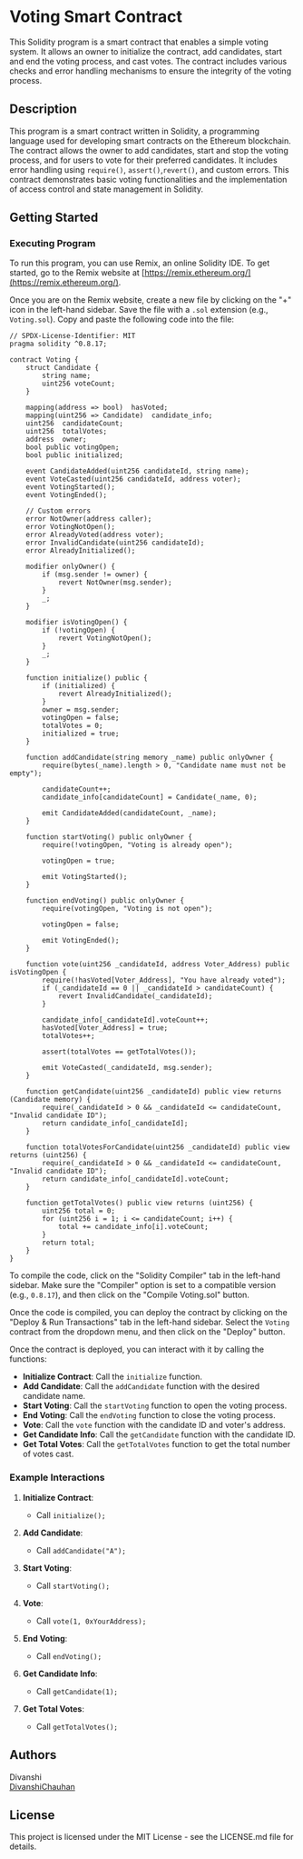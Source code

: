 # Voting Smart Contract

This Solidity program is a smart contract that enables a simple voting system. It allows an owner to initialize the contract, add candidates, start and end the voting process, and cast votes. The contract includes various checks and error handling mechanisms to ensure the integrity of the voting process.

## Description

This program is a smart contract written in Solidity, a programming language used for developing smart contracts on the Ethereum blockchain. The contract allows the owner to add candidates, start and stop the voting process, and for users to vote for their preferred candidates. It includes error handling using `require()`, `assert()`,`revert()`, and custom errors. This contract demonstrates basic voting functionalities and the implementation of access control and state management in Solidity.

## Getting Started

### Executing Program

To run this program, you can use Remix, an online Solidity IDE. To get started, go to the Remix website at [https://remix.ethereum.org/](https://remix.ethereum.org/).

Once you are on the Remix website, create a new file by clicking on the "+" icon in the left-hand sidebar. Save the file with a `.sol` extension (e.g., `Voting.sol`). Copy and paste the following code into the file:

```solidity
// SPDX-License-Identifier: MIT
pragma solidity ^0.8.17;

contract Voting {
    struct Candidate {
        string name;
        uint256 voteCount;
    }

    mapping(address => bool)  hasVoted;
    mapping(uint256 => Candidate)  candidate_info;
    uint256  candidateCount;
    uint256  totalVotes;
    address  owner;
    bool public votingOpen;
    bool public initialized;

    event CandidateAdded(uint256 candidateId, string name);
    event VoteCasted(uint256 candidateId, address voter);
    event VotingStarted();
    event VotingEnded();

    // Custom errors
    error NotOwner(address caller);
    error VotingNotOpen();
    error AlreadyVoted(address voter);
    error InvalidCandidate(uint256 candidateId);
    error AlreadyInitialized();

    modifier onlyOwner() {
        if (msg.sender != owner) {
            revert NotOwner(msg.sender);
        }
        _;
    }

    modifier isVotingOpen() {
        if (!votingOpen) {
            revert VotingNotOpen();
        }
        _;
    }

    function initialize() public {
        if (initialized) {
            revert AlreadyInitialized();
        }
        owner = msg.sender;
        votingOpen = false;
        totalVotes = 0;
        initialized = true;
    }

    function addCandidate(string memory _name) public onlyOwner {
        require(bytes(_name).length > 0, "Candidate name must not be empty");

        candidateCount++;
        candidate_info[candidateCount] = Candidate(_name, 0);

        emit CandidateAdded(candidateCount, _name);
    }

    function startVoting() public onlyOwner {
        require(!votingOpen, "Voting is already open");

        votingOpen = true;

        emit VotingStarted();
    }

    function endVoting() public onlyOwner {
        require(votingOpen, "Voting is not open");

        votingOpen = false;

        emit VotingEnded();
    }

    function vote(uint256 _candidateId, address Voter_Address) public isVotingOpen {
        require(!hasVoted[Voter_Address], "You have already voted");
        if (_candidateId == 0 || _candidateId > candidateCount) {
            revert InvalidCandidate(_candidateId);
        }

        candidate_info[_candidateId].voteCount++;
        hasVoted[Voter_Address] = true;
        totalVotes++;

        assert(totalVotes == getTotalVotes());

        emit VoteCasted(_candidateId, msg.sender);
    }

    function getCandidate(uint256 _candidateId) public view returns (Candidate memory) {
        require(_candidateId > 0 && _candidateId <= candidateCount, "Invalid candidate ID");
        return candidate_info[_candidateId];
    }

    function totalVotesForCandidate(uint256 _candidateId) public view returns (uint256) {
        require(_candidateId > 0 && _candidateId <= candidateCount, "Invalid candidate ID");
        return candidate_info[_candidateId].voteCount;
    }

    function getTotalVotes() public view returns (uint256) {
        uint256 total = 0;
        for (uint256 i = 1; i <= candidateCount; i++) {
            total += candidate_info[i].voteCount;
        }
        return total;
    }
}
```

To compile the code, click on the "Solidity Compiler" tab in the left-hand sidebar. Make sure the "Compiler" option is set to a compatible version (e.g., `0.8.17`), and then click on the "Compile Voting.sol" button.

Once the code is compiled, you can deploy the contract by clicking on the "Deploy & Run Transactions" tab in the left-hand sidebar. Select the `Voting` contract from the dropdown menu, and then click on the "Deploy" button.

Once the contract is deployed, you can interact with it by calling the functions:
- **Initialize Contract**: Call the `initialize` function.
- **Add Candidate**: Call the `addCandidate` function with the desired candidate name.
- **Start Voting**: Call the `startVoting` function to open the voting process.
- **End Voting**: Call the `endVoting` function to close the voting process.
- **Vote**: Call the `vote` function with the candidate ID and voter's address.
- **Get Candidate Info**: Call the `getCandidate` function with the candidate ID.
- **Get Total Votes**: Call the `getTotalVotes` function to get the total number of votes cast.

### Example Interactions

1. **Initialize Contract**:
   - Call `initialize();`

2. **Add Candidate**:
   - Call `addCandidate("A");`

3. **Start Voting**:
   - Call `startVoting();`

4. **Vote**:
   - Call `vote(1, 0xYourAddress);`

5. **End Voting**:
   - Call `endVoting();`

6. **Get Candidate Info**:
   - Call `getCandidate(1);`

7. **Get Total Votes**:
   - Call `getTotalVotes();`

## Authors

Divanshi  
[DivanshiChauhan](https://github.com/DivanshiChauhan)

## License

This project is licensed under the MIT License - see the LICENSE.md file for details.
